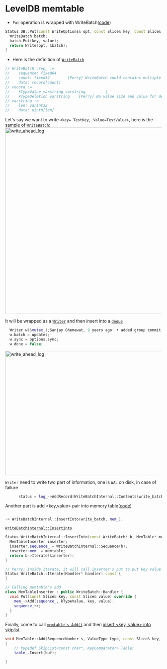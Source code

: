 # LevelDB memtable


- `Put` operation is wrapped with WriteBatch([code](https://github.com/google/leveldb/blob/b7d302326961fb809d92a95ce813e2d26fe2e16e/db/db_impl.cc#L1464))

```C++
Status DB::Put(const WriteOptions& opt, const Slice& key, const Slice& value) {
  WriteBatch batch;
  batch.Put(key, value);
  return Write(opt, &batch);
}
```

- Here is the definition of [`WriteBatch`](https://github.com/google/leveldb/blob/b7d302326961fb809d92a95ce813e2d26fe2e16e/db/write_batch.cc#L5)

```C++
// WriteBatch::rep_ :=
//    sequence: fixed64
//    count: fixed32        [Perry] WriteBatch could contains multiple records
//    data: record[count]
// record :=
//    kTypeValue varstring varstring         |
//    kTypeDeletion varstring    [Perry] No value size and value for delete
// varstring :=
//    len: varint32
//    data: uint8[len]


```

Let's say we want to write `<key= TestKey, Value=TestValue>`, here is the sample of `WriteBatch`:  
<img src="https://user-images.githubusercontent.com/16873751/98858230-1f1f7300-2415-11eb-981d-9d3c741e91d1.png" alt="write_ahead_log" width="600"/>
<br/>

It will be wrapped as a [`Writer`](https://github.com/google/leveldb/blob/b7d302326961fb809d92a95ce813e2d26fe2e16e/db/db_impl.cc#L1196) and then insert into a [`deque`](https://github.com/google/leveldb/blob/b7d302326961fb809d92a95ce813e2d26fe2e16e/db/db_impl.h#L186) 
```C++
  Writer w(&mutex_);Sanjay Ghemawat, 9 years ago: • added group commit; drastically speeds up mul…
  w.batch = updates;
  w.sync = options.sync;
  w.done = false;
``` 
<img src="https://user-images.githubusercontent.com/16873751/98878638-4f2c3d80-2438-11eb-812b-fa2d6611af26.png" alt="write_ahead_log" width="1200" height = "400"/>
<br/>

`Writer` need to write two part of information, one is `WAL` on disk, in case of failure
```C++
      status = log_->AddRecord(WriteBatchInternal::Contents(write_batch));
```

Another part is add <key,value> pair into memory table([code](https://github.com/google/leveldb/blob/b7d302326961fb809d92a95ce813e2d26fe2e16e/db/db_impl.cc#L1234))
```C++

-> WriteBatchInternal::InsertInto(write_batch, mem_);
```
[`WriteBatchInternal::InsertInto`](https://github.com/google/leveldb/blob/b7d302326961fb809d92a95ce813e2d26fe2e16e/db/write_batch.cc#L132:1)
```C++
Status WriteBatchInternal::InsertInto(const WriteBatch* b, MemTable* memtable) {Chris Mumford, 2 years ago: • Format all files IAW the Google C++ Style Gui…
  MemTableInserter inserter;
  inserter.sequence_ = WriteBatchInternal::Sequence(b);
  inserter.mem_ = memtable;
  return b->Iterate(&inserter);
}

// Perry: Inside Iterate, it will call inserter's put to put key value
Status WriteBatch::Iterate(Handler* handler) const {
}

// Calling memtable's add
class MemTableInserter : public WriteBatch::Handler {
  void Put(const Slice& key, const Slice& value) override {
    mem_->Add(sequence_, kTypeValue, key, value);
    sequence_++;
  }
}

```
Finally, come to call [`memtable's Add()`](https://github.com/google/leveldb/blob/b7d302326961fb809d92a95ce813e2d26fe2e16e/db/memtable.cc#L76) and then [insert <key, value> into skiplist](https://github.com/google/leveldb/blob/b7d302326961fb809d92a95ce813e2d26fe2e16e/db/skiplist.h#L340)

```C++
void MemTable::Add(SequenceNumber s, ValueType type, const Slice& key,
{
    // typedef SkipList<const char*, KeyComparator> Table;
    table_.Insert(buf);

}

```